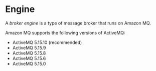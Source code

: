 # Engine<a name="broker-engine"></a>

A *broker engine* is a type of message broker that runs on Amazon MQ\. 

Amazon MQ supports the following versions of ActiveMQ:
+ ActiveMQ 5\.15\.10 \(recommended\)
+ ActiveMQ 5\.15\.9
+ ActiveMQ 5\.15\.8
+ ActiveMQ 5\.15\.6
+ ActiveMQ 5\.15\.0 